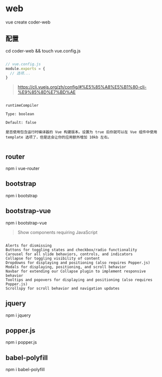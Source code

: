 # web

vue create coder-web

## 配置

cd coder-web && touch vue.config.js

```js

// vue.config.js
module.exports = {
  // 选项...
}

```

> https://cli.vuejs.org/zh/config/#%E5%85%A8%E5%B1%80-cli-%E9%85%8D%E7%BD%AE

```text

runtimeCompiler

Type: boolean

Default: false

是否使用包含运行时编译器的 Vue 构建版本。设置为 true 后你就可以在 Vue 组件中使用 template 选项了，但是这会让你的应用额外增加 10kb 左右。


```

## router

npm i vue-router

## bootstrap

npm i bootstrap

## bootstrap-vue

npm i bootstrap-vue

> Show components requiring JavaScript

```text

Alerts for dismissing
Buttons for toggling states and checkbox/radio functionality
Carousel for all slide behaviors, controls, and indicators
Collapse for toggling visibility of content
Dropdowns for displaying and positioning (also requires Popper.js)
Modals for displaying, positioning, and scroll behavior
Navbar for extending our Collapse plugin to implement responsive behavior
Tooltips and popovers for displaying and positioning (also requires Popper.js)
Scrollspy for scroll behavior and navigation updates

```

## jquery

npm i jquery

## popper.js

npm i popper.js

## babel-polyfill

npm i babel-polyfill

